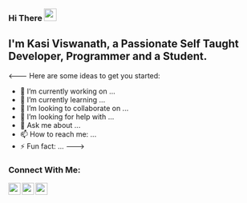 ### Hi There <img src="https://media.giphy.com/media/hvRJCLFzcasrR4ia7z/giphy.gif" width="25px">

## I'm Kasi Viswanath, a Passionate Self Taught Developer, Programmer and a Student.

<---
Here are some ideas to get you started:

- 🔭 I’m currently working on ...
- 🌱 I’m currently learning ...
- 👯 I’m looking to collaborate on ...
- 🤔 I’m looking for help with ...
- 💬 Ask me about ...
- 📫 How to reach me: ...
- ⚡ Fun fact: ...
--->

### Connect With Me:

[<img align="left" alt="mns_kasi | Twitter" width="24px" src="https://cdn.jsdelivr.net/npm/simple-icons@v3/icons/twitter.svg" />][twitter]
[<img align="left" alt="mns_kasi | LinkedIn" width="24px" src="https://cdn.jsdelivr.net/npm/simple-icons@v3/icons/linkedin.svg" />][linkedin]
[<img align="left" alt="mns_kasi | Instagram" width="24px" src="https://cdn.jsdelivr.net/npm/simple-icons@v3/icons/instagram.svg" />][instagram]

<br />

<br />
<br />



[twitter]: https://twitter.com/mns_kasi
[instagram]: https://www.instagram.com/mnskasi/
[linkedin]: https://www.linkedin.com/in/mnskasi/

